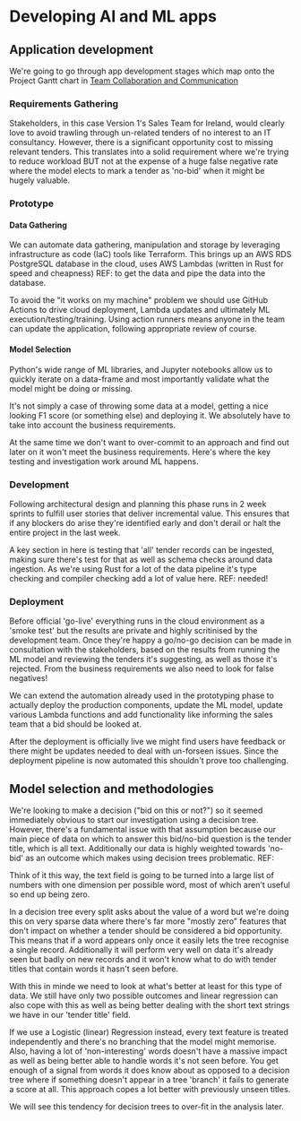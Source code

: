 # Developing AI and ML apps

## Application development 

We're going to go through app development stages which map onto the Project Gantt chart in [Team Collaboration and Communication](./5_team_collaboration_and_communication.md)

### Requirements Gathering
Stakeholders, in this case Version 1's Sales Team for Ireland, would clearly love to avoid trawling through un-related tenders of no interest to an IT consultancy. However, there is a significant opportunity cost to missing relevant tenders. This translates into a solid requirement where we're trying to reduce workload BUT not at the expense of a huge false negative rate where the model elects to mark a tender as 'no-bid' when it might be hugely valuable. 

### Prototype

#### Data Gathering
We can automate data gathering, manipulation and storage by leveraging infrastructure as code (IaC) tools like Terraform. This brings up an AWS RDS PostgreSQL database in the cloud, uses AWS Lambdas (written in Rust for speed and cheapness) REF: to get the data and pipe the data into the database.

To avoid the "it works on my machine" problem we should use GitHub Actions to drive cloud deployment, Lambda updates and ultimately ML execution/testing/training. Using action runners means anyone in the team can update the application, following appropriate review of course.

#### Model Selection
Python's wide range of ML libraries, and Jupyter notebooks allow us to quickly iterate on a data-frame and most importantly validate what the model might be doing or missing. 

It's not simply a case of throwing some data at a model, getting a nice looking F1 score (or something else) and deploying it. We absolutely have to take into account the business requirements.

At the same time we don't want to over-commit to an approach and find out later on it won't meet the business requirements. Here's where the key testing and investigation work around ML happens.

### Development
Following architectural design and planning this phase runs in 2 week sprints to fulfill user stories that deliver incremental value. This ensures that if any blockers do arise they're identified early and don't derail or halt the entire project in the last week. 

A key section in here is testing that 'all' tender records can be ingested, making sure there's test for that as well as schema checks around data ingestion. As we're using Rust for a lot of the data pipeline it's type checking and compiler checking add a lot of value here. REF: needed!

### Deployment
Before official 'go-live' everything runs in the cloud environment as a 'smoke test' but the results are private and highly scritinised by the development team. Once they're happy a go/no-go decision can be made in consultation with the stakeholders, based on the results from running the ML model and reviewing the tenders it's suggesting, as well as those it's rejected. From the business requirements we also need to look for false negatives!

We can extend the automation already used in the prototyping phase to actually deploy the production components, update the ML model, update various Lambda functions and add functionality like informing the sales team that a bid should be looked at. 

After the deployment is officially live we might find users have feedback or there might be updates needed to deal with un-forseen issues. Since the deployment pipeline is now automated this shouldn't prove too challenging.


## Model selection and methodologies

We're looking to make a decision ("bid on this or not?") so it seemed immediately obvious to start our investigation using a decision tree. However, there's a fundamental issue with that assumption because our main piece of data on which to answer this bid/no-bid question is the tender title, which is all text. Additionally our data is highly weighted towards 'no-bid' as an outcome which makes using decision trees problematic. REF:

Think of it this way, the text field is going to be turned into a large list of numbers with one dimension per possible word, most of which aren't useful so end up being zero.

In a decision tree every split asks about the value of a word but we're doing this on very sparse data where there's far more "mostly zero" features that don't impact on whether a tender should be considered a bid opportunity. This means that if a word appears only once it easily lets the tree recognise a single record. Additionally it will perform very well on data it's already seen but badly on new records and it won't know what to do with tender titles that contain words it hasn't seen before.

With this in minde we need to look at what's better at least for this type of data. We still have only two possible outcomes and linear regression can also cope with this as well as being better dealing with the short text strings we have in our 'tender title' field.

If we use a Logistic (linear) Regression instead, every text feature is treated independently and there's no branching that the model might memorise. Also, having a lot of 'non-interesting' words doesn't have a massive impact as well as being better able to handle words it's not seen before. You get enough of a signal from words it does know about as opposed to a decision tree where if something doesn't appear in a tree 'branch' it fails to generate a score at all. This approach copes a lot better with previously unseen titles.

We will see this tendency for decision trees to over-fit in the analysis later.


